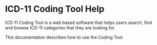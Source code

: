 ﻿# ICD-11 Coding Tool Help

ICD-11 Coding Tool is a web based software that helps users search, find and browse ICD-11 categories that they are looking for. 

This documentation describes how to use the Coding Tool.
